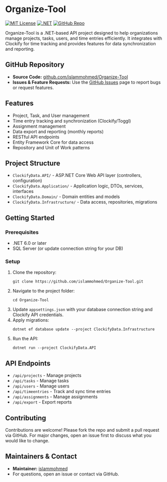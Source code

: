 # Organize-Tool

[![MIT License](https://img.shields.io/badge/license-MIT-blue.svg)](LICENSE)
[![.NET](https://img.shields.io/badge/.NET-6.0%2B-blue)](https://dotnet.microsoft.com/)
[![GitHub Repo](https://img.shields.io/badge/GitHub-Repository-blue?logo=github)](https://github.com/islammohmed/Organize-Tool)


Organize-Tool is a .NET-based API project designed to help organizations manage projects, tasks, users, and time entries efficiently. It integrates with Clockify for time tracking and provides features for data synchronization and reporting.

## GitHub Repository

- **Source Code:** [github.com/islammohmed/Organize-Tool](https://github.com/islammohmed/Organize-Tool)
- **Issues & Feature Requests:** Use the [GitHub Issues](https://github.com/islammohmed/Organize-Tool/issues) page to report bugs or request features.

## Features
- Project, Task, and User management
- Time entry tracking and synchronization (Clockify/Toggl)
- Assignment management
- Data export and reporting (monthly reports)
- RESTful API endpoints
- Entity Framework Core for data access
- Repository and Unit of Work patterns

## Project Structure
- `ClockifyData.API/` - ASP.NET Core Web API layer (controllers, configuration)
- `ClockifyData.Application/` - Application logic, DTOs, services, interfaces
- `ClockifyData.Domain/` - Domain entities and models
- `ClockifyData.Infrastructure/` - Data access, repositories, migrations

## Getting Started
### Prerequisites
- .NET 6.0 or later
- SQL Server (or update connection string for your DB)

### Setup
1. Clone the repository:
   ```pwsh
   git clone https://github.com/islammohmed/Organize-Tool.git
   ```
2. Navigate to the project folder:
   ```pwsh
   cd Organize-Tool
   ```
3. Update `appsettings.json` with your database connection string and Clockify API credentials.
4. Apply migrations:
   ```pwsh
   dotnet ef database update --project ClockifyData.Infrastructure
   ```
5. Run the API:
   ```pwsh
   dotnet run --project ClockifyData.API
   ```

## API Endpoints
- `/api/projects` - Manage projects
- `/api/tasks` - Manage tasks
- `/api/users` - Manage users
- `/api/timeentries` - Track and sync time entries
- `/api/assignments` - Manage assignments
- `/api/export` - Export reports


## Contributing

Contributions are welcome! Please fork the repo and submit a pull request via GitHub. For major changes, open an issue first to discuss what you would like to change.

## Maintainers & Contact

- **Maintainer:** [islammohmed](https://github.com/islammohmed)
- For questions, open an issue or contact via GitHub.

